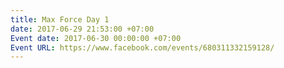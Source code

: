 ```yaml
---
title: Max Force Day 1
date: 2017-06-29 21:53:00 +07:00
Event date: 2017-06-30 00:00:00 +07:00
Event URL: https://www.facebook.com/events/680311332159128/
---
```


